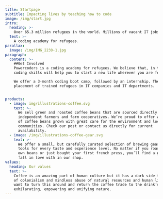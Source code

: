 ```yaml
---
title: Startpage
subtitle: Impacting lives by teaching how to code
image: /img/start.jpg
intro:
  heading: >-
    Over 65.3 million refugees in the world. Millions of vacant IT jobs due to digitalization. Two problems, one solution:
  text: >-
    A coding academy for refugees.
parallax:
  image: /img/IMG_2230-1.jpg
paragraph:
  content: >-
    ##Get Involved
    Powercoders is a coding academy for refugees. We believe that, in the 21st century,
    coding skills will help you to start a new life wherever you are forced to go.

    We offer a 3-month coding boot camp, followed by an internship. The ultimate goal of Powercoders is the permanent
    placement of trained refugees in IT companies and IT departments.


products:
  - image: img/illustrations-coffee.svg
    text: >-
      We sell green and roasted coffee beans that are sourced directly from
      independent farmers and farm cooperatives. We’re proud to offer a variety
      of coffee beans grown with great care for the environment and local
      communities. Check our post or contact us directly for current
      availability.
  - image: /img/illustrations-coffee-gear.svg
    text: >-
      We offer a small, but carefully curated selection of brewing gear and
      tools for every taste and experience level. No matter if you roast your
      own beans or just bought your first french press, you’ll find a gadget to
      fall in love with in our shop.
values:
  heading: Our values
  text: >-
    Coffee is an amazing part of human culture but it has a dark side too – one
    of colonialism and mindless abuse of natural resources and human lives. We
    want to turn this around and return the coffee trade to the drink’s
    exhilarating, empowering and unifying nature.
---
```


